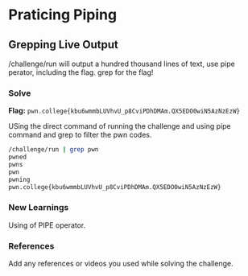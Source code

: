 # Praticing Piping

## Grepping Live Output
 /challenge/run will output a hundred thousand lines of text, use pipe perator,  including the flag. grep for the flag!

### Solve
**Flag:** `pwn.college{kbu6wmmbLUVhvU_p8CviPDhDMAm.QX5EDO0wiN5AzNzEzW}`

USing the direct command of running the challenge and using pipe command and grep to filter the pwn codes.

```bash
/challenge/run | grep pwn
pwned
pwns
pwn
pwning
pwn.college{kbu6wmmbLUVhvU_p8CviPDhDMAm.QX5EDO0wiN5AzNzEzW}
```

### New Learnings
Using of PIPE operator.

### References 
Add any references or videos you used while solving the challenge.

